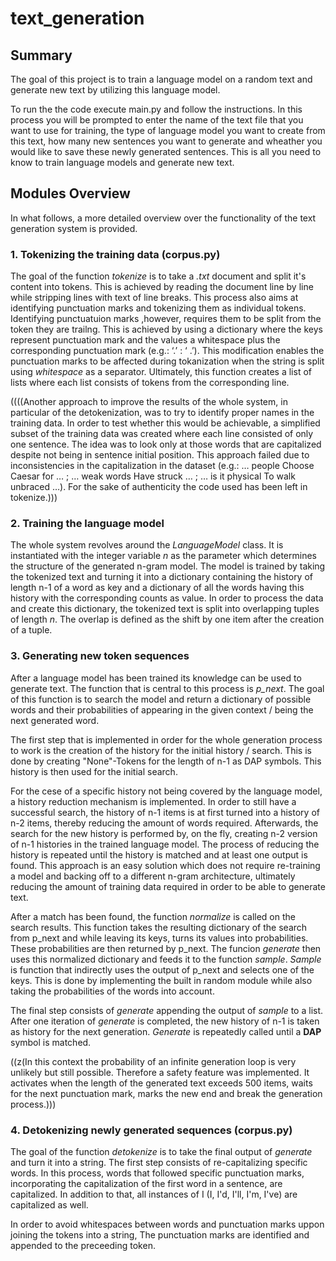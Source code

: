 # text_generation

## Summary
The goal of this project is to train a language model on a random text and generate new text by utilizing this language model.
 
To run the the code execute main.py and follow the instructions. In this process you will be prompted to enter the name of the text file that you want to use for training, the type of language model you want to create from this text, how many new sentences you want to generate and wheather you would like to save these newly generated sentences.
This is all you need to know to train language models and generate new text.  

## Modules Overview

In what follows, a more detailed overview over the functionality of the text generation system is provided.

### 1. Tokenizing the training data (corpus.py)
The goal of the function _tokenize_ is to take a _.txt_ document and split it's content into tokens. This is achieved by reading the document line by line while stripping lines with text of line breaks. This process also aims at identifying punctuation marks and tokenizing them as individual tokens. Identifying punctuatuion marks ,however, requires them to be split from the token they are trailng. This is achieved by using a dictionary where the keys represent punctuation mark and the values a whitespace plus the corresponding punctuation mark (e.g.: ‘.’ : ‘ .’). This modification enables the punctuation marks to be affected during tokanization when the string is split using _whitespace_ as a separator.
Ultimately, this function creates a list of lists where each list consists of tokens from the corresponding line.

((((Another approach to improve the results of the whole system, in particular of the detokenization, was to try to identify proper names in the training data. In order to test whether this would be achievable, a simplified subset of the training data was created where each line consisted of only one sentence. The idea was to look only at those words that are capitalized despite not being in sentence initial position. This approach failed due to inconsistencies in the capitalization in the dataset (e.g.: … people Choose Caesar for … ; … weak words Have struck … ; … is it physical To walk unbraced …). For the sake of authenticity the code used has been left in tokenize.)))

### 2. Training the language model
The whole system revolves around the _LanguageModel_ class. It is instantiated with the integer variable _n_ as the parameter which determines the structure of the generated n-gram model.
The model is trained by taking the tokenized text and turning it into a dictionary containing the history of length n-1 of a word as key and a dictionary of all the words having this history with the corresponding counts as value. In order to process the data and create this dictionary, the tokenized text is split into overlapping tuples of length _n_. The overlap is defined as the shift by one item after the creation of a tuple. 

### 3. Generating new token sequences
After a language model has been trained its knowledge can be used to generate text. The function that is central to this process is _p_next_. The goal of this function is to search the model and return a dictionary of possible words and their probabilities of appearing in the given context / being the next generated word.

The first step that is implemented in order for the whole generation process to work is the creation of the history for
the initial history / search. This is done by creating "None"-Tokens for the length of n-1 as DAP symbols. This history is then used for the initial search.

For the cese of a specific history not being covered by the language model, a history reduction mechanism is implemented.
In order to still have a successful search, the history of n-1 items is at first turned into a history of n-2 items, thereby reducing the amount of words required.
Afterwards, the search for the new history is performed by, on the fly, creating n-2 version of n-1 histories in the trained language model.
The process of reducing the history is repeated until the history is matched and at least one output is found.
This approach is an easy solution which does not require re-training a model and backing off to a different n-gram architecture, ultimately reducing the amount of training data required in order to be able to generate text.

After a match has been found, the function _normalize_ is called on the search results. This function takes the
resulting dictionary of the search from p_next and while leaving its keys, turns its values into probabilities. These probabilities are then returned by p_next.
The funcion _generate_ then uses this normalized dictionary and feeds it to the function _sample_. _Sample_ is function that indirectly
uses the output of p_next and selects one of the keys. This is done by implementing the built in random module while also taking the probabilities of the words into account.

The final step consists of _generate_ appending the output of _sample_ to a list. After one iteration of _generate_ is
completed, the new history of n-1 is taken as history for the next generation. _Generate_ is repeatedly called until a
**DAP** symbol is matched.

((z(In this context the probability of an infinite generation loop is very unlikely but still
possible. Therefore a safety feature was implemented. It activates when the length of the generated text exceeds 500
items, waits for the next punctuation mark, marks the new end and break the generation process.)))

### 4. Detokenizing newly generated sequences (corpus.py)
The goal of the function _detokenize_ is to take the final output of _generate_ and turn it into a string.
The first step consists of re-capitalizing specific words. In this process, words that followed specific punctuation marks, incorporating the capitalization of the first word in a sentence, are capitalized. In addition to that, all instances of I (I, I'd, I'll, I'm, I've) are capitalized as well.

In order to avoid whitespaces between words and punctuation marks uppon joining the tokens into a string, The punctuation marks are identified and appended to the preceeding token.
